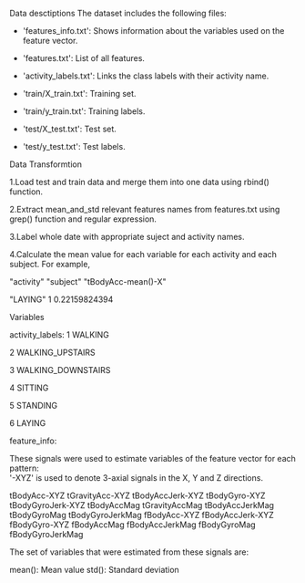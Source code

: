 
Data desctiptions
The dataset includes the following files:
- 'features_info.txt': Shows information about the variables used on the feature vector.

- 'features.txt': List of all features.

- 'activity_labels.txt': Links the class labels with their activity name.

- 'train/X_train.txt': Training set.

- 'train/y_train.txt': Training labels.

- 'test/X_test.txt': Test set.

- 'test/y_test.txt': Test labels.

Data Transformtion

1.Load test and train data and merge them into one data using rbind() function.

2.Extract mean_and_std relevant features names from features.txt using grep() function and regular expression.

3.Label whole date with appropriate suject and activity names.

4.Calculate the mean value for each variable for each activity and each subject.
 For example, 
 
  "activity" "subject" "tBodyAcc-mean()-X"
  
  "LAYING" 1 0.22159824394
 
 Variables
 
 activity_labels: 
  1 WALKING
  
  2 WALKING_UPSTAIRS
  
  3 WALKING_DOWNSTAIRS
  
  4 SITTING
  
  5 STANDING
  
  6 LAYING
  
 feature_info:
  
  These signals were used to estimate variables of the feature vector for each pattern:  
  '-XYZ' is used to denote 3-axial signals in the X, Y and Z directions.

  tBodyAcc-XYZ
  tGravityAcc-XYZ
  tBodyAccJerk-XYZ
  tBodyGyro-XYZ
  tBodyGyroJerk-XYZ
  tBodyAccMag
  tGravityAccMag
  tBodyAccJerkMag
  tBodyGyroMag
  tBodyGyroJerkMag
  fBodyAcc-XYZ
  fBodyAccJerk-XYZ
  fBodyGyro-XYZ
  fBodyAccMag
  fBodyAccJerkMag
  fBodyGyroMag
  fBodyGyroJerkMag

  The set of variables that were estimated from these signals are: 

  mean(): Mean value
  std(): Standard deviation
 
 
  



